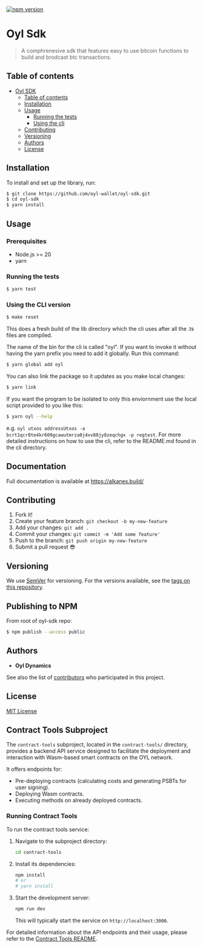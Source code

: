 [![npm version](https://badge.fury.io/js/%40oyl%2Fsdk.svg)](https://www.npmjs.com/package/@oyl/sdk)

# Oyl Sdk

> A comphrenesive sdk that features easy to use bitcoin functions to build and brodcast btc transactions.

## Table of contents

- [Oyl SDK](#oyl-sdk)
  - [Table of contents](#table-of-contents)
  - [Installation](#installation)
  - [Usage](#usage)
    - [Running the tests](#running-the-tests)
    - [Using the cli](#using-the-cli-version)
  - [Contributing](#contributing)
  - [Versioning](#versioning)
  - [Authors](#authors)
  - [License](#license)

## Installation

To install and set up the library, run:

```sh
$ git clone https://github.com/oyl-wallet/oyl-sdk.git
$ cd oyl-sdk
$ yarn install
```

## Usage

### Prerequisites

- Node.js >= 20
- yarn

### Running the tests

```sh
$ yarn test
```

### Using the CLI version

```sh
$ make reset
```

This does a fresh build of the lib directory which the cli uses after all the .ts files are compiled.

The name of the bin for the cli is called "oyl". If you want to invoke it without having the yarn prefix you need to add it globally.
Run this command:

```sh
$ yarn global add oyl
```

You can also link the package so it updates as you make local changes:

```sh
$ yarn link
```

If you want the program to be isolated to only this enviornment use the local script provided to you like this:

```sh
$ yarn oyl --help
```

e.g. `oyl utxos addressUtxos -a bcrt1qcr8te4kr609gcawutmrza0j4xv80jy8zeqchgx -p regtest`.
For more detailed instructions on how to use the cli, refer to the README.md found in the cli directory.

## Documentation

Full documentation is available at https://alkanes.build/

## Contributing

1.  Fork it!
2.  Create your feature branch: `git checkout -b my-new-feature`
3.  Add your changes: `git add .`
4.  Commit your changes: `git commit -m 'Add some feature'`
5.  Push to the branch: `git push origin my-new-feature`
6.  Submit a pull request :sunglasses:

## Versioning

We use [SemVer](http://semver.org/) for versioning. For the versions available, see the [tags on this repository](https://github.com/oyl-wallet/oyl-sdk/tags).

## Publishing to NPM

From root of oyl-sdk repo:

```sh
$ npm publish --access public
```

## Authors

- **Oyl Dynamics**

See also the list of [contributors](https://github.com/oyl-wallet/oyl-sdk/contributors) who participated in this project.

## License

[MIT License](https://github.com/Oyl-Wallet/oyl-sdk/blob/main/LICENSE)

## Contract Tools Subproject

The `contract-tools` subproject, located in the `contract-tools/` directory, provides a backend API service designed to facilitate the deployment and interaction with Wasm-based smart contracts on the OYL network.

It offers endpoints for:
- Pre-deploying contracts (calculating costs and generating PSBTs for user signing).
- Deploying Wasm contracts.
- Executing methods on already deployed contracts.

### Running Contract Tools

To run the contract tools service:

1.  Navigate to the subproject directory:
    ```bash
    cd contract-tools
    ```
2.  Install its dependencies:
    ```bash
    npm install
    # or
    # yarn install
    ```
3.  Start the development server:
    ```bash
    npm run dev
    ```
    This will typically start the service on `http://localhost:3000`.

For detailed information about the API endpoints and their usage, please refer to the [Contract Tools README](./contract-tools/README.md).

